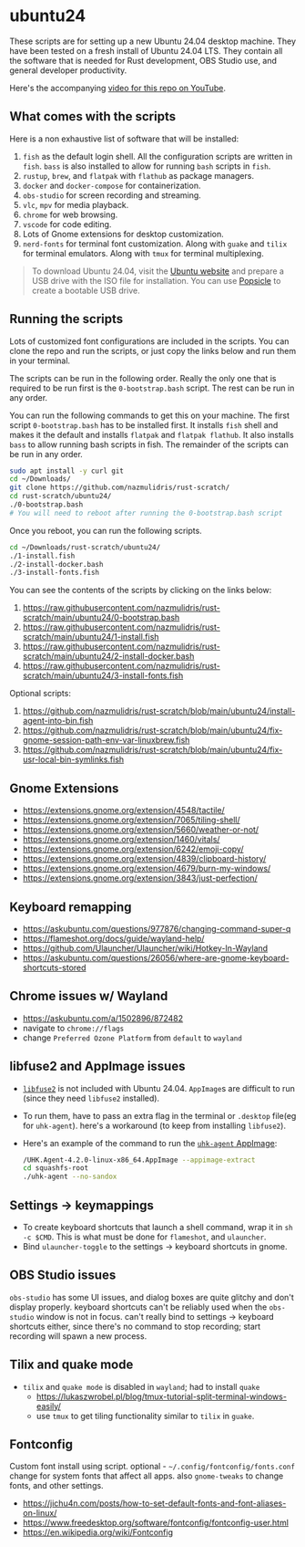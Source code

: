 # ubuntu24

These scripts are for setting up a new Ubuntu 24.04 desktop machine. They have been tested
on a fresh install of Ubuntu 24.04 LTS. They contain all the software that is needed for
Rust development, OBS Studio use, and general developer productivity.

Here's the accompanying [video for this repo on YouTube](https://youtu.be/zGljNewTc0I).

## What comes with the scripts

Here is a non exhaustive list of software that will be installed:

1. `fish` as the default login shell. All the configuration scripts are written in `fish`.
    `bass` is also installed to allow for running `bash` scripts in `fish`.
2. `rustup`, `brew`, and `flatpak` with `flathub` as package managers.
3. `docker` and `docker-compose` for containerization.
4. `obs-studio` for screen recording and streaming.
5. `vlc`, `mpv` for media playback.
6. `chrome` for web browsing.
7. `vscode` for code editing.
8. Lots of Gnome extensions for desktop customization.
9. `nerd-fonts` for terminal font customization. Along with `guake` and `tilix` for
    terminal emulators. Along with `tmux` for terminal multiplexing.

> To download Ubuntu 24.04, visit the [Ubuntu
> website](https://ubuntu.com/download/desktop) and prepare a USB drive with the ISO file
> for installation. You can use [Popsicle](https://flathub.org/apps/com.system76.Popsicle)
> to create a bootable USB drive.

## Running the scripts

Lots of customized font configurations are included in the scripts. You can clone the repo
and run the scripts, or just copy the links below and run them in your terminal.

The scripts can be run in the following order. Really the only one that is required to be run
first is the `0-bootstrap.bash` script. The rest can be run in any order.

You can run the following commands to get this on your machine. The first script
`0-bootstrap.bash` has to be installed first. It installs `fish` shell and makes it the
default and installs `flatpak` and `flatpak flathub`. It also installs `bass` to allow
running bash scripts in fish. The remainder of the scripts can be run in any order.

```bash
sudo apt install -y curl git
cd ~/Downloads/
git clone https://github.com/nazmulidris/rust-scratch/
cd rust-scratch/ubuntu24/
./0-bootstrap.bash
# You will need to reboot after running the 0-bootstrap.bash script
```

Once you reboot, you can run the following scripts.

```bash
cd ~/Downloads/rust-scratch/ubuntu24/
./1-install.fish
./2-install-docker.bash
./3-install-fonts.fish
```

You can see the contents of the scripts by clicking on the links below:

1. <https://raw.githubusercontent.com/nazmulidris/rust-scratch/main/ubuntu24/0-bootstrap.bash>
2. <https://raw.githubusercontent.com/nazmulidris/rust-scratch/main/ubuntu24/1-install.fish>
3. <https://raw.githubusercontent.com/nazmulidris/rust-scratch/main/ubuntu24/2-install-docker.bash>
4. <https://raw.githubusercontent.com/nazmulidris/rust-scratch/main/ubuntu24/3-install-fonts.fish>

Optional scripts:
1. <https://github.com/nazmulidris/rust-scratch/blob/main/ubuntu24/install-agent-into-bin.fish>
2. <https://github.com/nazmulidris/rust-scratch/blob/main/ubuntu24/fix-gnome-session-path-env-var-linuxbrew.fish>
3. <https://github.com/nazmulidris/rust-scratch/blob/main/ubuntu24/fix-usr-local-bin-symlinks.fish>

## Gnome Extensions

- https://extensions.gnome.org/extension/4548/tactile/
- https://extensions.gnome.org/extension/7065/tiling-shell/
- https://extensions.gnome.org/extension/5660/weather-or-not/
- https://extensions.gnome.org/extension/1460/vitals/
- https://extensions.gnome.org/extension/6242/emoji-copy/
- https://extensions.gnome.org/extension/4839/clipboard-history/
- https://extensions.gnome.org/extension/4679/burn-my-windows/
- https://extensions.gnome.org/extension/3843/just-perfection/

## Keyboard remapping

- https://askubuntu.com/questions/977876/changing-command-super-q
- https://flameshot.org/docs/guide/wayland-help/
- https://github.com/Ulauncher/Ulauncher/wiki/Hotkey-In-Wayland
- https://askubuntu.com/questions/26056/where-are-gnome-keyboard-shortcuts-stored

## Chrome issues w/ Wayland

- https://askubuntu.com/a/1502896/872482
- navigate to `chrome://flags`
- change `Preferred Ozone Platform` from `default` to `wayland`

## libfuse2 and AppImage issues

- [`libfuse2`](https://github.com/AppImage/AppImageKit/wiki/FUSE) is not included with
  Ubuntu 24.04. `AppImage`s are difficult to run (since they need `libfuse2` installed).
- To run them, have to pass an extra flag in the terminal or `.desktop` file(eg for
  `uhk-agent`). here's a workaround (to keep from installing `libfuse2`).
- Here's an example of the command to run the [`uhk-agent`
  AppImage](https://ultimatehackingkeyboard.com/agent):

    ```bash
    /UHK.Agent-4.2.0-linux-x86_64.AppImage --appimage-extract
    cd squashfs-root
    ./uhk-agent --no-sandox
    ```

## Settings -> keymappings

- To create keyboard shortcuts that launch a shell command, wrap it in `sh -c $CMD`. This
  is what must be done for `flameshot`, and `ulauncher`.
- Bind `ulauncher-toggle` to the settings -> keyboard shortcuts in gnome.

## OBS Studio issues

`obs-studio` has some UI issues, and dialog boxes are quite glitchy and don't display
properly. keyboard shortcuts can't be reliably used when the `obs-studio` window is not in
focus. can't really bind to settings -> keyboard shortcuts either, since there's no
command to stop recording; start recording will spawn a new process.

## Tilix and quake mode

- `tilix` and `quake mode` is disabled in `wayland`; had to install `quake`
  - https://lukaszwrobel.pl/blog/tmux-tutorial-split-terminal-windows-easily/
  - use `tmux` to get tiling functionality similar to `tilix` in `guake`.

## Fontconfig

Custom font install using script. optional - `~/.config/fontconfig/fonts.conf` change
for system fonts that affect all apps. also `gnome-tweaks` to change fonts, and other
settings.

- https://jichu4n.com/posts/how-to-set-default-fonts-and-font-aliases-on-linux/
- https://www.freedesktop.org/software/fontconfig/fontconfig-user.html
- https://en.wikipedia.org/wiki/Fontconfig
